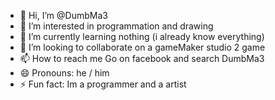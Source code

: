 - 👋 Hi, I’m @DumbMa3
- 👀 I’m interested in programmation and drawing
- 🌱 I’m currently learning nothing (i already know everything)
- 💞️ I’m looking to collaborate on a gameMaker studio 2 game
- 📫 How to reach me Go on facebook and search DumbMa3
- 😄 Pronouns: he / him
- ⚡ Fun fact: Im a programmer and a artist
